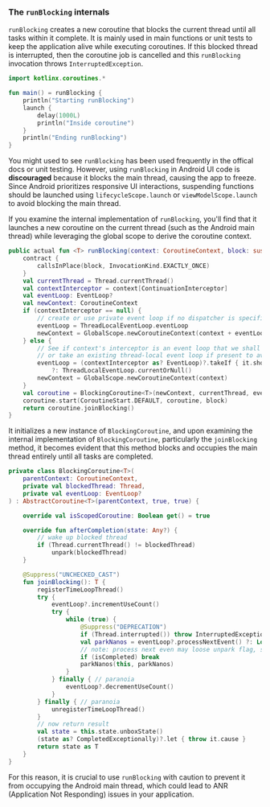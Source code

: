 ### The `runBlocking` internals

`runBlocking` creates a new coroutine that blocks the current thread until all tasks within it complete. It is mainly used in main functions or unit tests to keep the application alive while executing coroutines. If this blocked thread is interrupted, then the coroutine job is cancelled and this `runBlocking` invocation throws `InterruptedException`.

```kotlin
import kotlinx.coroutines.*

fun main() = runBlocking {
    println("Starting runBlocking")
    launch {
        delay(1000L)
        println("Inside coroutine")
    }
    println("Ending runBlocking")
}
```

You might used to see `runBlocking` has been used frequently in the offical docs or unit testing. However, using `runBlocking` in Android UI code is **discouraged** because it blocks the main thread, causing the app to freeze. Since Android prioritizes responsive UI interactions, suspending functions should be launched using `lifecycleScope.launch` or `viewModelScope.launch` to avoid blocking the main thread.

If you examine the internal implementation of `runBlocking`, you'll find that it launches a new coroutine on the current thread (such as the Android main thread) while leveraging the global scope to derive the coroutine context.

```kotlin
public actual fun <T> runBlocking(context: CoroutineContext, block: suspend CoroutineScope.() -> T): T {
    contract {
        callsInPlace(block, InvocationKind.EXACTLY_ONCE)
    }
    val currentThread = Thread.currentThread()
    val contextInterceptor = context[ContinuationInterceptor]
    val eventLoop: EventLoop?
    val newContext: CoroutineContext
    if (contextInterceptor == null) {
        // create or use private event loop if no dispatcher is specified
        eventLoop = ThreadLocalEventLoop.eventLoop
        newContext = GlobalScope.newCoroutineContext(context + eventLoop)
    } else {
        // See if context's interceptor is an event loop that we shall use (to support TestContext)
        // or take an existing thread-local event loop if present to avoid blocking it (but don't create one)
        eventLoop = (contextInterceptor as? EventLoop)?.takeIf { it.shouldBeProcessedFromContext() }
            ?: ThreadLocalEventLoop.currentOrNull()
        newContext = GlobalScope.newCoroutineContext(context)
    }
    val coroutine = BlockingCoroutine<T>(newContext, currentThread, eventLoop)
    coroutine.start(CoroutineStart.DEFAULT, coroutine, block)
    return coroutine.joinBlocking()
}
```

It initializes a new instance of `BlockingCoroutine`, and upon examining the internal implementation of `BlockingCoroutine`, particularly the `joinBlocking` method, it becomes evident that this method blocks and occupies the main thread entirely until all tasks are completed.

```kotlin
private class BlockingCoroutine<T>(
    parentContext: CoroutineContext,
    private val blockedThread: Thread,
    private val eventLoop: EventLoop?
) : AbstractCoroutine<T>(parentContext, true, true) {

    override val isScopedCoroutine: Boolean get() = true

    override fun afterCompletion(state: Any?) {
        // wake up blocked thread
        if (Thread.currentThread() != blockedThread)
            unpark(blockedThread)
    }

    @Suppress("UNCHECKED_CAST")
    fun joinBlocking(): T {
        registerTimeLoopThread()
        try {
            eventLoop?.incrementUseCount()
            try {
                while (true) {
                    @Suppress("DEPRECATION")
                    if (Thread.interrupted()) throw InterruptedException().also { cancelCoroutine(it) }
                    val parkNanos = eventLoop?.processNextEvent() ?: Long.MAX_VALUE
                    // note: process next even may loose unpark flag, so check if completed before parking
                    if (isCompleted) break
                    parkNanos(this, parkNanos)
                }
            } finally { // paranoia
                eventLoop?.decrementUseCount()
            }
        } finally { // paranoia
            unregisterTimeLoopThread()
        }
        // now return result
        val state = this.state.unboxState()
        (state as? CompletedExceptionally)?.let { throw it.cause }
        return state as T
    }
}
```

For this reason, it is crucial to use `runBlocking` with caution to prevent it from occupying the Android main thread, which could lead to ANR (Application Not Responding) issues in your application.